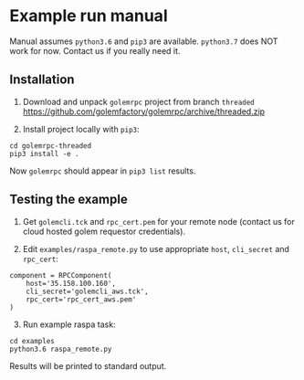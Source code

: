 # Example run manual

Manual assumes `python3.6` and `pip3` are available. `python3.7` does NOT work for now. Contact us if you really need it. 

## Installation 


1. Download and unpack `golemrpc` project from branch `threaded` https://github.com/golemfactory/golemrpc/archive/threaded.zip

2. Install project locally with `pip3`:

```shell
cd golemrpc-threaded
pip3 install -e .
```

Now `golemrpc` should appear in `pip3 list` results.

## Testing the example

1. Get `golemcli.tck` and `rpc_cert.pem` for your remote node (contact us for cloud hosted golem requestor credentials).

2. Edit `examples/raspa_remote.py` to use appropriate `host`, `cli_secret` and `rpc_cert`:

```
component = RPCComponent(
    host='35.158.100.160',
    cli_secret='golemcli_aws.tck',
    rpc_cert='rpc_cert_aws.pem'
)
```

3. Run example raspa task:

```shell
cd examples
python3.6 raspa_remote.py
```

Results will be printed to standard output. 
